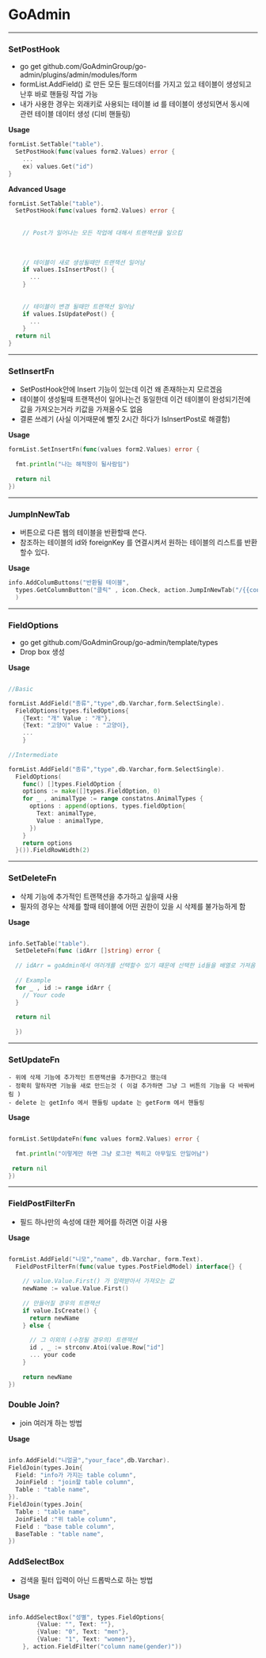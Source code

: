 # GoAdmin

---
### SetPostHook 
  - go get github.com/GoAdminGroup/go-admin/plugins/admin/modules/form
  - formList.AddField() 로 만든 모든 필드데이터를 가지고 있고 테이블이 생성되고 난후 바로 핸들링 작업 가능 
  - 내가 사용한 경우는 외래키로 사용되는 테이블 id 를 테이블이 생성되면서 동시에 관련 테이블 데이터 생성 (디비 핸들링)

**Usage**
```go
formList.SetTable("table").
  SetPostHook(func(values form2.Values) error {
    ...
    ex) values.Get("id")
} 
```   
**Advanced Usage**
```go
formList.SetTable("table").
  SetPostHook(func(values form2.Values) error {
    
    
    // Post가 일어나는 모든 작업에 대해서 트랜잭션을 일으킴
    
    
    
    // 테이블이 새로 생성될때만 트랜잭션 일어남
    if values.IsInsertPost() {
      ...
    }
  
  
    // 테이블이 변경 될때만 트랜잭션 일어남
    if values.IsUpdatePost() {
      ...
    }
  return nil
}
```
---
### SetInsertFn
  - SetPostHook안에 Insert 기능이 있는데 이건 왜 존재하는지 모르겠음 
  - 테이블이 생성될때 트랜잭션이 일어나는건 동일한데 이건 테이블이 완성되기전에 값을 가져오는거라 키값을 가져올수도 없음
  - 결론 쓰레기 (사실 이거때문에 뻘짓 2시간 하다가 IsInsertPost로 해결함)

**Usage**
```go
formList.SetInsertFn(func(values form2.Values) error {
  
  fmt.println("나는 해적왕이 될사람임")
  
  return nil
})
```
---
### JumpInNewTab
  - 버튼으로 다른 웹의 테이블을 반환할때 쓴다.
  - 참조하는 테이블의 id와 foreignKey 를 연결시켜서 원하는 테이블의 리스트를 반환 할수 있다.

**Usage**
```go
info.AddColumButtons("반환될 테이블",
  types.GetColumnButton("클릭" , icon.Check, action.JumpInNewTab("/{{config.Prefix}}/info/{{key}}?반환할 테이블의 컬럼명={{.Id}}", "")),
  )
```  
---
### FieldOptions
  - go get github.com/GoAdminGroup/go-admin/template/types
  - Drop box 생성

**Usage**
```go

//Basic

formList.AddField("종류","type",db.Varchar,form.SelectSingle).
  FieldOptions(types.filedOptions{
    {Text: "개" Value : "개"},
    {Text: "고양이" Value : "고양이},
    ...
    }
    
//Intermediate

formList.AddField("종류","type",db.Varchar,form.SelectSingle).
  FieldOptions(
    func() []types.FieldOption {
    options := make([]types.FieldOption, 0)
    for _ , animalType := range constatns.AnimalTypes {
      options : append(options, types.fieldOption{
        Text: animalType,
        Value : animalType,
      })
    }
    return options
  }()).FieldRowWidth(2)  
```
---
### SetDeleteFn 
  - 삭제 기능에 추가적인 트랜잭션을 추가하고 싶을때 사용
  - 필자의 경우는 삭제를 할때 테이블에 어떤 권한이 있을 시 삭제를 불가능하게 함

**Usage**
```go

info.SetTable("table").
  SetDeleteFn(func (idArr []string) error {
  
  // idArr = goAdmin에서 여러개를 선택할수 있기 떄문에 선택한 id들을 배열로 가져옴
  
  // Example 
  for _ , id := range idArr {
    // Your code
  }  
  
  return nil 
  
  })
  ```
  ---
  ### SetUpdateFn 
    - 위에 삭제 기능에 추가적인 트랜잭션을 추가한다고 했는데 
    - 정확히 말하자면 기능을 새로 만드는것 ( 이걸 추가하면 그냥 그 버튼의 기능을 다 바꿔버림 )
    - delete 는 getInfo 에서 핸들링 update 는 getForm 에서 핸들링
  
  **Usage**
  ```go
  
  formList.SetUpdateFn(func values form2.Values) error {
    
    fmt.println("이렇게만 하면 그냥 로그만 찍히고 아무일도 안일어남")
    
   return nil
  })
  ```
---
### FieldPostFilterFn
  - 필드 하나만의 속성에 대한 제어를 하려면 이걸 사용

**Usage**
```go

formList.AddField("니모","name", db.Varchar, form.Text).
  FieldPostFilterFn(func(value types.PostFieldModel) interface{} {
    
    // value.Value.First() 가 입력받아서 가져오는 값
    newName := value.Value.First()
    
    // 만들어질 경우의 트랜잭션
    if value.IsCreate() {
      return newName
    } else {
    
      // 그 이외의 (수정될 경우의) 트랜잭션
      id , _ := strconv.Atoi(value.Row["id"]
      ... your code
    }
    
    return newName
}) 

``` 

### Double Join?
  - join 여러개 하는 방법

**Usage**
```go

info.AddField("니얼굴","your_face",db.Varchar).
FieldJoin(types.Join{
  Field: "info가 가지는 table column",
  JoinField : "join할 table column",
  Table : "table name",
}).
FieldJoin(types.Join{
  Table : "table name",
  JoinField :"위 table column",
  Field : "base table column",
  BaseTable : "table name",
})  
```
### AddSelectBox
  - 검색을 필터 입력이 아닌 드롭박스로 하는 방법

**Usage**
```go

info.AddSelectBox("성별", types.FieldOptions{
        {Value: "", Text: ""},
        {Value: "0", Text: "men"},
        {Value: "1", Text: "women"},
    }, action.FieldFilter("column name(gender)"))
